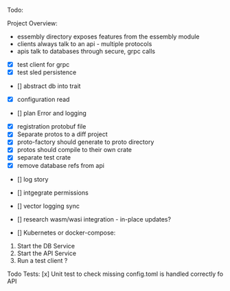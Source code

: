 Todo:

Project Overview:

- essembly directory exposes features from the essembly module
- clients always talk to an api - multiple protocols 
- apis talk to databases through secure, grpc calls 

- [x] test client for grpc
- [x] test sled persistence 
- [] abstract db into trait 
- [x] configuration read 
- [] plan Error and logging 
- [x] registration protobuf file
- [x] Separate protos to a diff project
- [x] proto-factory should generate to proto directory
- [x] protos should compile to their own crate 
- [x] separate test crate
- [x] remove database refs from api 
- [] log story 
- [] intgegrate permissions 
- [] vector logging sync
- [] research wasm/wasi integration - in-place updates?

- [] Kubernetes or docker-compose:

1. Start the DB Service
2. Start the API Service
3. Run a test client ?

Todo Tests:
[x] Unit test to check missing config.toml is handled correctly fo API 

